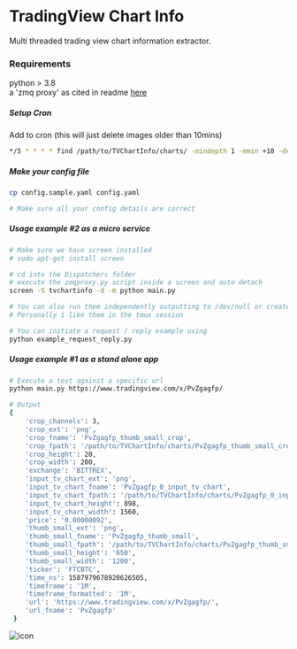 # TradingView Chart Info

Multi threaded trading view chart information extractor.

### Requirements
python > 3.8  
a 'zmq proxy' as cited in readme [here](https://github.com/Whalepool/Dispatchers)   

##### Setup Cron 
Add to cron (this will just delete images older than 10mins) 
```bash
*/5 * * * * find /path/to/TVChartInfo/charts/ -mindepth 1 -mmin +10 -delete
```

##### Make your config file
```bash
cp config.sample.yaml config.yaml

# Make sure all your config details are correct
```
  
##### Usage example #2 as a micro service   
```bash 
# Make sure we have screen installed
# sudo apt-get install screen 

# cd into the Dispatchers folder
# execute the zmqproxy.py script inside a screen and auto detach 
screen -S tvchartinfo -d -m python main.py 

# You can also run them independently outputting to /dev/null or create service files for systemd etc.
# Personally i like them in the tmux session

# You can initiate a request / reply example using 
python example_request_reply.py 
```  

##### Usage example #1 as a stand alone app
```bash 
# Execute a test against a specific url 
python main.py https://www.tradingview.com/x/PvZgagfp/

# Output
{
	'crop_channels': 3,
	'crop_ext': 'png',
	'crop_fname': 'PvZgagfp_thumb_small_crop',
	'crop_fpath': '/path/to/TVChartInfo/charts/PvZgagfp_thumb_small_crop.png',
	'crop_height': 20,
	'crop_width': 200,
	'exchange': 'BITTREX',
	'input_tv_chart_ext': 'png',
	'input_tv_chart_fname': 'PvZgagfp_0_input_tv_chart',
	'input_tv_chart_fpath': '/path/to/TVChartInfo/charts/PvZgagfp_0_input_tv_chart.png',
	'input_tv_chart_height': 898,
	'input_tv_chart_width': 1560,
	'price': '0.00000092',
	'thumb_small_ext': 'png',
	'thumb_small_fname': 'PvZgagfp_thumb_small',
	'thumb_small_fpath': '/path/to/TVChartInfo/charts/PvZgagfp_thumb_small.png',
	'thumb_small_height': '650',
	'thumb_small_width': '1200',
	'ticker': 'FTCBTC',
	'time_ns': 1587979678920626505,
	'timeframe': '1M', 
	'timeframe_formatted': '1M',
	'url': 'https://www.tradingview.com/x/PvZgagfp/',
	'url_fname': 'PvZgagfp'
 }
```  
  
![icon](https://i.imgur.com/rj5F5zf.png)